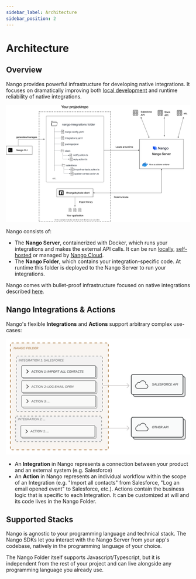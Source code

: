 ```yaml
---
sidebar_label: Architecture
sidebar_position: 2
---
```


# Architecture

## Overview

Nango provides powerful infrastructure for developing native integrations. It focuses on dramatically improving both [local development](local-development.md) and runtime reliability of native integrations.

![Nango in production](/img/nango-architecture.png)

Nango consists of:
- The **Nango Server**, containerized with Docker, which runs your integrations and makes the external API calls. It can be run [locally](local-development.md), [self-hosted](deploy-nango.md) or managed by [Nango Cloud](cloud-edition.md).
- The **Nango Folder**, which contains your integration-specific code. At runtime this folder is deployed to the Nango Server to run your integrations.

Nango comes with bullet-proof infrastructure focused on native integrations described [here](introduction.md#server).

## Nango Integrations & Actions

Nango's flexible **Integrations** and **Actions** support arbitrary complex use-cases:

![Nango's Integrations and Actions](/img/integration.png)

- An **Integration** in Nango represents a connection between your product and an external system (e.g. Salesforce)
- An **Action** in Nango represents an individual workflow within the scope of an Integration (e.g. "Import all contacts" from Salesforce, "Log an email opened event" to Salesforce, etc.). Actions contain the business logic that is specific to each Integration. It can be customized at will and its code lives in the Nango Folder.

## Supported Stacks

Nango is agnostic to your programming language and technical stack. The Nango SDKs let you interact with the Nango Server from your app's codebase, natively in the programming language of your choice.

The Nango Folder itself supports Javascript/Typescript, but it is independent from the rest of your project and can live alongside any programming language you already use. 